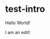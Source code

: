 # test-intro

<html>
<p>Hello World!</p>
  <p>I am an edit!</p>
</html>

<!--
gitpod.io/# 
1. Put this in front of your github link. 

git add .
2. This sort of saves the file(?). 

git commit -m "add index.html"
3. This pushes the file back to GitHub. 
--> 
